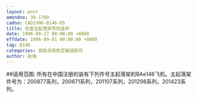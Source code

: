 ```yaml
---
layout: post
amendno: 39-1700
cadno: CAD1996-B146-05
title: 检查主起落架导向连杆
date: 1996-08-27 00:00:00 +0800
effdate: 1996-09-01 00:00:00 +0800
tag: B146
categories: 民航总局航空器适航司
author: 赵强
---
```


##适用范围:
所有在中国注册的装有下列件号主起落架的BAe146飞机。主起落架件号为：200877系列，200671系列，201107系列，201298系列，201423系列。

